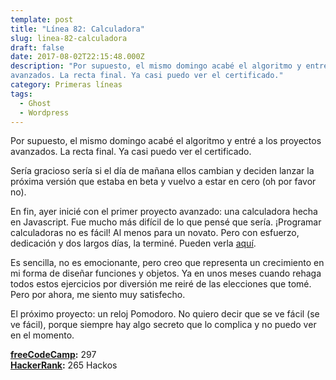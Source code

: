 ```yaml
---
template: post
title: "Línea 82: Calculadora"
slug: linea-82-calculadora
draft: false
date: 2017-08-02T22:15:48.000Z
description: "Por supuesto, el mismo domingo acabé el algoritmo y entré a los proyectos
avanzados. La recta final. Ya casi puedo ver el certificado."
category: Primeras líneas
tags:
  - Ghost
  - Wordpress
---
```

Por supuesto, el mismo domingo acabé el algoritmo y entré a los proyectos avanzados. La recta final. Ya casi puedo ver el certificado.

 Sería gracioso sería si el día de mañana ellos cambian y deciden lanzar la próxima versión que estaba en beta y vuelvo a estar en cero (oh por favor no).

 En fin, ayer inicié con el primer proyecto avanzado: una calculadora hecha en Javascript. Fue mucho más difícil de lo que pensé que sería. ¡Programar calculadoras no es fácil! Al menos para un novato. Pero con esfuerzo, dedicación y dos largos días, la terminé. Pueden verla [aquí](https://codepen.io/adelrodriguez/full/rzMmRK/).

 Es sencilla, no es emocionante, pero creo que representa un crecimiento en mi forma de diseñar funciones y objetos. Ya en unos meses cuando rehaga todos estos ejercicios por diversión me reiré de las elecciones que tomé. Pero por ahora, me siento muy satisfecho.

 El próximo proyecto: un reloj Pomodoro. No quiero decir que se ve fácil (se ve fácil), porque siempre hay algo secreto que lo complica y no puedo ver en el momento.

 **[freeCodeCamp](https://www.freecodecamp.com/):** 297  
 **[HackerRank](https://www.hackerrank.com/):** 265 Hackos

 